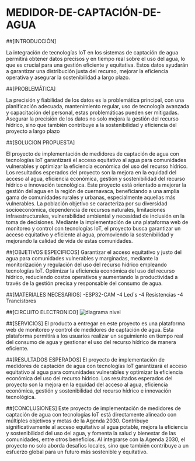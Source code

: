 # MEDIDOR-DE-CAPTACIÓN-DE-AGUA
##[INTRODUCCIÓN]

La integración de tecnologías IoT en los sistemas de captación de agua permitirá obtener datos precisos y en tiempo real sobre el uso del agua, lo que es crucial para una gestión eficiente y equitativa. Estos datos ayudarán a garantizar una distribución justa del recurso, mejorar la eficiencia operativa y asegurar la sostenibilidad a largo plazo.

##[PROBLEMÁTICA]

La precisión y fiabilidad de los datos es la problemática principal, con una planificación adecuada, mantenimiento regular, uso de tecnología avanzada y capacitación del personal, estas problemáticas pueden ser mitigadas. Asegurar la precisión de los datos no solo mejora la gestión del recurso hídrico, sino que también contribuye a la sostenibilidad y eficiencia del proyecto a largo plazo

##[SOLUCION PROPUESTA]

El proyecto de implementación de medidores de captación de agua con tecnologías IoT garantizará el acceso equitativo al agua para comunidades vulnerables y optimizar la eficiencia económica del uso del recurso hídrico. Los resultados esperados del proyecto son la mejora en la equidad del acceso al agua, eficiencia económica, gestión y sostenibilidad del recurso hídrico e innovación tecnológica.
Este proyecto está orientado a mejorar la gestión del agua en la región de cuernavaca, beneficiando a una amplia gama de comunidades rurales y urbanas, especialmente aquellas más vulnerables. La población objetivo se caracteriza por su diversidad socioeconómica, dependencia de recursos naturales, limitaciones infraestructurales, vulnerabilidad ambiental y necesidad de inclusión en la toma de decisiones. Mediante la implementación de una plataforma web de monitoreo y control con tecnologías IoT, el proyecto busca garantizar un acceso equitativo y eficiente al agua, promoviendo la sostenibilidad y mejorando la calidad de vida de estas comunidades.

##[OBJETIVOS ESPECIFICOS]
Garantizar el acceso equitativo y justo del agua para comunidades vulnerables y marginadas, mediante la monitorización y regulación del uso del recurso hídrico empleando tecnologías IoT.
Optimizar la eficiencia económica del uso del recurso hídrico, reduciendo costos operativos y aumentando la productividad a través de la gestión precisa y responsable del consumo de agua.

##[MATERIALES NECESARIOS]
-ESP32-CAM
-4 Led´s
-4 Resistencias
-4 Trancistores

##[CIRCUITO ELECTRONICO]
![diagrama nivel](https://github.com/user-attachments/assets/2d0e6ca5-f4b7-4690-8364-bd0645c1e4ff)

##[SERVICIOS]
El producto a entregar en este proyecto es una plataforma web de monitoreo y control de medidores de captación de agua. Esta plataforma permitirá a los usuarios realizar un seguimiento en tiempo real del consumo de agua y gestionar el uso del recurso hídrico de manera eficiente.

##[RESULTADOS ESPERADOS]
El proyecto de implementación de medidores de captación de agua con tecnologías IoT garantizará el acceso equitativo al agua para comunidades vulnerables y optimizar la eficiencia económica del uso del recurso hídrico. Los resultados esperados del proyecto son la mejora en la equidad del acceso al agua, eficiencia económica, gestión y sostenibilidad del recurso hídrico e innovación tecnológica.

##[CONCLUSIONES]
Este proyecto de implementación de medidores de captación de agua con tecnologías IoT está directamente alineado con múltiples objetivos y metas de la Agenda 2030. 
Contribuye significativamente al acceso equitativo al agua potable, mejora la eficiencia y sostenibilidad del uso del agua, y fomenta la salud y bienestar de las comunidades, entre otros beneficios. Al integrarse con la Agenda 2030, el proyecto no solo aborda desafíos locales, sino que también contribuye a un esfuerzo global para un futuro más sostenible y equitativo.
